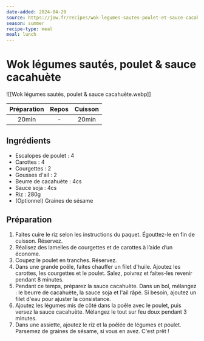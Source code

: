 ```yaml
---
date-added: 2024-04-29
source: https://jow.fr/recipes/wok-legumes-sautes-poulet-et-sauce-cacahuete-8ucq30s6h54y7d4e0kyc
season: summer
recipe-type: meal
meal: lunch
---
```


# Wok légumes sautés, poulet & sauce cacahuète

![[Wok légumes sautés, poulet & sauce cacahuète.webp]]

| Préparation | Repos | Cuisson |
|:-----------:|:-----:|:-------:|
|    20min    |   -   |  20min  |

## Ingrédients

- Escalopes de poulet : 4
- Carottes : 4
- Courgettes : 2
- Gousses d'ail : 2
- Beurre de cacahuète : 4cs
- Sauce soja : 4cs
- Riz : 280g
- (Optionnel) Graines de sésame

## Préparation

1. Faites cuire le riz selon les instructions du paquet. Égouttez-le en fin de cuisson. Réservez.
2. Réalisez des lamelles de courgettes et de carottes à l’aide d’un économe.
3. Coupez le poulet en tranches. Réservez.
4. Dans une grande poêle, faites chauffer un filet d'huile. Ajoutez les carottes, les courgettes et le poulet. Salez, poivrez et faites-les revenir pendant 8 minutes.
5. Pendant ce temps, préparez la sauce cacahuète. Dans un bol, mélangez : le beurre de cacahuète, la sauce soja et l'ail râpé. Si besoin, ajoutez un filet d'eau pour ajuster la consistance.
6. Ajoutez les légumes mis de côté dans la poêle avec le poulet, puis versez la sauce cacahuète. Mélangez le tout sur feu doux pendant 3 minutes.
7. Dans une assiette, ajoutez le riz et la poêlée de légumes et poulet. Parsemez de graines de sésame, si vous en avez. C'est prêt !
